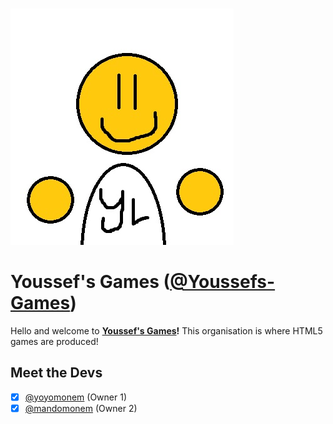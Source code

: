 [Youssef]: https://raw.githubusercontent.com/Youssefs-Games/.github/main/Youssef.jpg
[@Youssefs-Games]: https://github.com/Youssefs-Games "@Youssefs-Games"
[@yoyomonem]: https://github.com/yoyomonem "@yoyomonem"
[@mandomonem]: https://github.com/mandomonem "@mandomonem"
&nbsp;&nbsp;&nbsp;&nbsp;&nbsp;&nbsp;&nbsp;&nbsp;&nbsp;&nbsp;&nbsp;&nbsp;&nbsp;&nbsp;&nbsp;&nbsp;&nbsp;&nbsp;&nbsp;&nbsp;&nbsp;&nbsp;&nbsp;&nbsp;&nbsp;&nbsp;&nbsp;&nbsp;&nbsp;&nbsp;&nbsp;&nbsp;&nbsp;&nbsp;&nbsp;&nbsp;&nbsp;&nbsp;&nbsp;&nbsp;&nbsp;&nbsp;&nbsp;&nbsp;&nbsp;&nbsp;&nbsp;&nbsp;&nbsp;&nbsp;&nbsp;&nbsp;&nbsp;&nbsp;&nbsp;&nbsp;&nbsp;&nbsp;&nbsp;&nbsp;&nbsp;&nbsp;&nbsp;&nbsp;&nbsp;&nbsp;[![Youssef]][@Youssefs-Games]

# Youssef's Games ([@Youssefs-Games])
Hello and welcome to __[Youssef's Games][@Youssefs-Games]!__ This organisation is where HTML5 games are produced!
## Meet the Devs
- [x] [@yoyomonem] (Owner 1)
- [x] [@mandomonem] (Owner 2)
